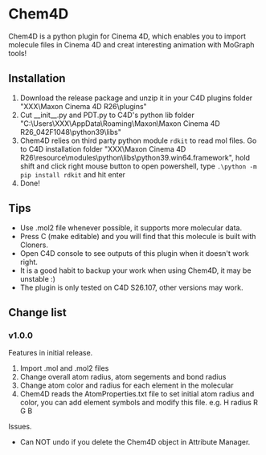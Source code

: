 # Chem4D
 Chem4D is a python plugin for Cinema 4D, which enables you to import molecule files in Cinema 4D and creat interesting animation with MoGraph tools!
## Installation
1. Download the release package and unzip it in your C4D plugins folder "XXX\Maxon Cinema 4D R26\plugins"
2. Cut \_\_init__.py and PDT.py to C4D's python lib folder "C:\Users\XXX\AppData\Roaming\Maxon\Maxon Cinema 4D R26_042F1048\python39\libs"
3. Chem4D relies on third party python module `rdkit` to read mol files. Go to C4D installation folder "XXX\Maxon Cinema 4D R26\resource\modules\python\libs\python39.win64.framework", hold shift and click right mouse button to open powershell, type
`.\python -m pip install rdkit` and hit enter
4. Done!
## Tips
* Use .mol2 file whenever possible, it supports more molecular data.
* Press C (make editable) and you will find that this molecule is built with Cloners.
* Open C4D console to see outputs of this plugin when it doesn't work right.
* It is a good habit to backup your work when using Chem4D, it may be unstable :)
* The plugin is only tested on C4D S26.107, other versions may work.
## Change list
### v1.0.0
Features in initial release.<br>
1. Import .mol and .mol2 files
2. Change overall atom radius, atom segements and bond radius
3. Change atom color and radius for each element in the molecular
4. Chem4D reads the AtomProperties.txt file to set initial atom radius and color, you can add element symbols and modify this file. e.g. H radius R G B

Issues.
* Can NOT undo if you delete the Chem4D object in Attribute Manager.
